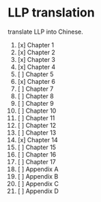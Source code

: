 # LLP translation

translate LLP into Chinese.

1. [x] Chapter 1
2. [x] Chapter 2
3. [x] Chapter 3
4. [x] Chapter 4
5. [ ] Chapter 5
6. [x] Chapter 6
7. [ ] Chapter 7
8. [ ] Chapter 8
9. [ ] Chapter 9
10. [ ] Chapter 10
11. [ ] Chapter 11
12. [ ] Chapter 12
13. [ ] Chapter 13
14. [x] Chapter 14
15. [ ] Chapter 15
16. [ ] Chapter 16
17. [ ] Chapter 17
18. [ ] Appendix A
19. [ ] Appendix B
20. [ ] Appendix C
21. [ ] Appendix D

